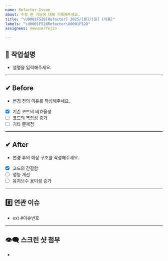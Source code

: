 ```yaml
---
name: Refactor-Issue
about: 수정 한 기능에 대해 기록해주세요.
title: "\U0001F528[Refactor] 2025/[월]/[일] [이름]"
labels: "\U0001F528Refactor\U0001F528"
assignees: newuserYejin

---
```


## 🔨 작업설명
- 설명을 입력해주세요.

---

## ✔  Before
- 변경 전의 이유를 작성해주세요.
- [x] 기존 코드의 비효율성
- [ ] 코드의 복잡성 증가
- [ ] 기타 문제점

---

## ✔  After
- 변경 후의 예상 구조를 작성해주세요.
- [x] 코드의 간결함
- [ ] 성능 개선
- [ ] 유지보수 용이성 증가

---

## #️⃣ 연관 이슈 
- ex) #이슈번호 

---

## 👁‍🗨 스크린 샷 첨부
-
